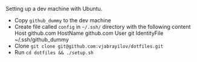 Setting up a dev machine with Ubuntu.
- Copy `github_dummy` to the dev machine
- Create file called `config` in `~/.ssh/` directory with the following content
    Host github.com
            HostName github.com
            User git
            IdentityFile ~/.ssh/github_dummy
- Clone `git clone git@github.com:vjabrayilov/dotfiles.git`
- Run `cd dotfiles && ./setup.sh`

